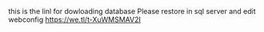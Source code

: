 this is the linl for dowloading database Please restore in sql server and edit webconfig
https://we.tl/t-XuWMSMAV2I
